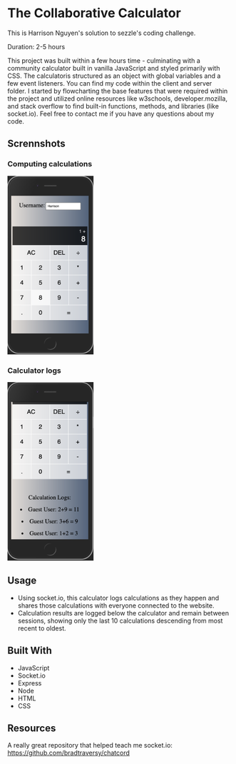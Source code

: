 # The Collaborative Calculator

This is Harrison Nguyen's solution to sezzle's coding challenge.

Duration: 2-5 hours

This project was built within a few hours time - culminating with a community calculator built in vanilla JavaScript and styled primarily with CSS. The calculatoris structured as an object with global variables and a few event listeners. You can find my code within the client and server folder. I started by flowcharting the base features that were required within the project and utilized online resources like w3schools, developer.mozilla, and stack overflow to find built-in functions, methods, and libraries (like socket.io). Feel free to contact me if you have any questions about my code.  

## Scrennshots

### Computing calculations
<img src="images/calculations.png" height="400" alt="Calculator computing math"/>

### Calculator logs
<img src="images/calculator_logs.png" height="400" alt="Calculator logging math"/>

## Usage 
- Using socket.io, this calculator logs calculations as they happen and shares those calculations with everyone connected to the website.
- Calculation results are logged below the calculator and remain between sessions, showing only the last 10 calculations descending from most recent to oldest.

## Built With
- JavaScript
- Socket.io
- Express
- Node
- HTML
- CSS

## Resources
A really great repository that helped teach me socket.io: https://github.com/bradtraversy/chatcord